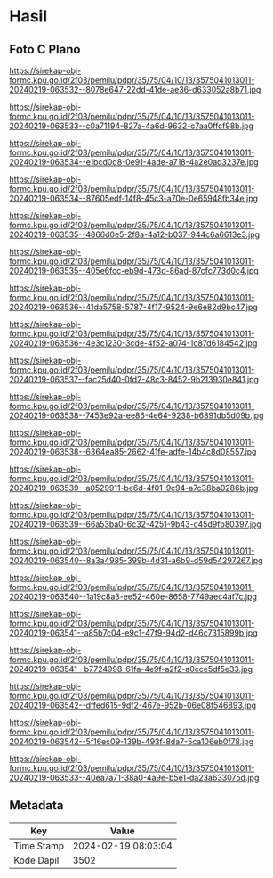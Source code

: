 # Hasil

## Foto C Plano

https://sirekap-obj-formc.kpu.go.id/2f03/pemilu/pdpr/35/75/04/10/13/3575041013011-20240219-063532--8078e647-22dd-41de-ae36-d633052a8b71.jpg

https://sirekap-obj-formc.kpu.go.id/2f03/pemilu/pdpr/35/75/04/10/13/3575041013011-20240219-063533--c0a71194-827a-4a6d-9632-c7aa0ffcf98b.jpg

https://sirekap-obj-formc.kpu.go.id/2f03/pemilu/pdpr/35/75/04/10/13/3575041013011-20240219-063534--e1bcd0d8-0e91-4ade-a718-4a2e0ad3237e.jpg

https://sirekap-obj-formc.kpu.go.id/2f03/pemilu/pdpr/35/75/04/10/13/3575041013011-20240219-063534--87605edf-14f8-45c3-a70e-0e65948fb34e.jpg

https://sirekap-obj-formc.kpu.go.id/2f03/pemilu/pdpr/35/75/04/10/13/3575041013011-20240219-063535--4866d0e5-2f8a-4a12-b037-944c6a6613e3.jpg

https://sirekap-obj-formc.kpu.go.id/2f03/pemilu/pdpr/35/75/04/10/13/3575041013011-20240219-063535--405e6fcc-eb9d-473d-86ad-87cfc773d0c4.jpg

https://sirekap-obj-formc.kpu.go.id/2f03/pemilu/pdpr/35/75/04/10/13/3575041013011-20240219-063536--41da5758-5787-4f17-9524-9e6e82d9bc47.jpg

https://sirekap-obj-formc.kpu.go.id/2f03/pemilu/pdpr/35/75/04/10/13/3575041013011-20240219-063536--4e3c1230-3cde-4f52-a074-1c87d6184542.jpg

https://sirekap-obj-formc.kpu.go.id/2f03/pemilu/pdpr/35/75/04/10/13/3575041013011-20240219-063537--fac25d40-0fd2-48c3-8452-9b213930e841.jpg

https://sirekap-obj-formc.kpu.go.id/2f03/pemilu/pdpr/35/75/04/10/13/3575041013011-20240219-063538--7453e92a-ee86-4e64-9238-b6891db5d09b.jpg

https://sirekap-obj-formc.kpu.go.id/2f03/pemilu/pdpr/35/75/04/10/13/3575041013011-20240219-063538--6364ea85-2662-41fe-adfe-14b4c8d08557.jpg

https://sirekap-obj-formc.kpu.go.id/2f03/pemilu/pdpr/35/75/04/10/13/3575041013011-20240219-063539--a0529911-be6d-4f01-9c94-a7c38ba0286b.jpg

https://sirekap-obj-formc.kpu.go.id/2f03/pemilu/pdpr/35/75/04/10/13/3575041013011-20240219-063539--66a53ba0-6c32-4251-9b43-c45d9fb80397.jpg

https://sirekap-obj-formc.kpu.go.id/2f03/pemilu/pdpr/35/75/04/10/13/3575041013011-20240219-063540--8a3a4985-399b-4d31-a6b9-d59d54297267.jpg

https://sirekap-obj-formc.kpu.go.id/2f03/pemilu/pdpr/35/75/04/10/13/3575041013011-20240219-063540--1a19c8a3-ee52-460e-8658-7749aec4af7c.jpg

https://sirekap-obj-formc.kpu.go.id/2f03/pemilu/pdpr/35/75/04/10/13/3575041013011-20240219-063541--a85b7c04-e9c1-47f9-94d2-d46c7315899b.jpg

https://sirekap-obj-formc.kpu.go.id/2f03/pemilu/pdpr/35/75/04/10/13/3575041013011-20240219-063541--b7724998-61fa-4e9f-a2f2-a0cce5df5e33.jpg

https://sirekap-obj-formc.kpu.go.id/2f03/pemilu/pdpr/35/75/04/10/13/3575041013011-20240219-063542--dffed615-9df2-467e-952b-06e08f546893.jpg

https://sirekap-obj-formc.kpu.go.id/2f03/pemilu/pdpr/35/75/04/10/13/3575041013011-20240219-063542--5f16ec09-139b-493f-8da7-5ca106eb0f78.jpg

https://sirekap-obj-formc.kpu.go.id/2f03/pemilu/pdpr/35/75/04/10/13/3575041013011-20240219-063533--40ea7a71-38a0-4a9e-b5e1-da23a633075d.jpg


## Metadata

| Key        | Value               |
| ---------- | ------------------- |
| Time Stamp | 2024-02-19 08:03:04 |
| Kode Dapil | 3502                |



